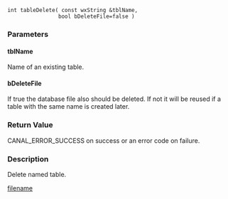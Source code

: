 



```clike
int tableDelete( const wxString &tblName, 
                bool bDeleteFile=false )
```

### Parameters

#### tblName
Name of an existing table.

#### bDeleteFile
If true the database file also should be deleted. If not it will be reused if a table with the same name is created later.

### Return Value
CANAL_ERROR_SUCCESS on success or an error code on failure. 

### Description
Delete named table. 



[filename](./bottom_copyright.md ':include')
